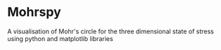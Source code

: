 # Mohrspy
A visualisation of Mohr's circle for the three dimensional state of stress using python and matplotlib libraries
